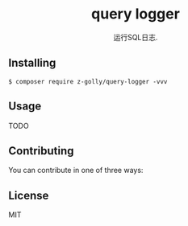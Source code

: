 <h1 align="center"> query logger </h1>

<p align="center"> 运行SQL日志.</p>


## Installing

```shell
$ composer require z-golly/query-logger -vvv
```

## Usage

TODO

## Contributing

You can contribute in one of three ways:

## License

MIT
